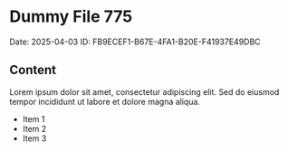 # Dummy File 775

Date: 2025-04-03
ID: FB9ECEF1-B67E-4FA1-B20E-F41937E49DBC

## Content

Lorem ipsum dolor sit amet, consectetur adipiscing elit.
Sed do eiusmod tempor incididunt ut labore et dolore magna aliqua.

* Item 1
* Item 2
* Item 3

